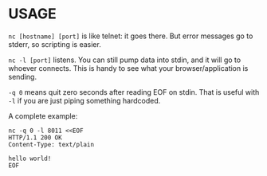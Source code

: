 # USAGE

`nc [hostname] [port]` is like telnet: it goes there. But error messages go to stderr, so scripting is easier.

`nc -l [port]` listens. You can still pump data into stdin, and it will go to whoever connects.
This is handy to see what your browser/application is sending.

`-q 0` means quit zero seconds after reading EOF on stdin. That is useful with `-l` if you are just piping something hardcoded.

A complete example:

```
nc -q 0 -l 8011 <<EOF
HTTP/1.1 200 OK
Content-Type: text/plain

hello world!
EOF
```
